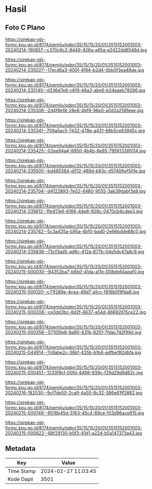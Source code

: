 # Hasil

## Foto C Plano

https://sirekap-obj-formc.kpu.go.id/8174/pemilu/pdpr/35/15/15/20/01/3515152001003-20240214-190857--c370c6c2-8449-426a-a65a-e2422dd8546d.jpg

https://sirekap-obj-formc.kpu.go.id/8174/pemilu/pdpr/35/15/15/20/01/3515152001003-20240214-235027--17ecd6a3-400f-4f94-b2d4-0bb0f3ea48de.jpg

https://sirekap-obj-formc.kpu.go.id/8174/pemilu/pdpr/35/15/15/20/01/3515152001003-20240214-235140--d336d7e8-c6f9-46a2-abe6-b24eaeb78286.jpg

https://sirekap-obj-formc.kpu.go.id/8174/pemilu/pdpr/35/15/15/20/01/3515152001003-20240214-235306--2d4f8e18-28e8-4bf9-98e0-a0d2a258feee.jpg

https://sirekap-obj-formc.kpu.go.id/8174/pemilu/pdpr/35/15/15/20/01/3515152001003-20240214-235341--709a5ac5-7432-478e-a431-68b5ce63945c.jpg

https://sirekap-obj-formc.kpu.go.id/8174/pemilu/pdpr/35/15/15/20/01/3515152001003-20240214-235425--02ee94a4-8950-4b4b-8e85-79591338f014.jpg

https://sirekap-obj-formc.kpu.go.id/8174/pemilu/pdpr/35/15/15/20/01/3515152001003-20240214-235505--bd485384-d012-489d-b93c-d57406ef50fe.jpg

https://sirekap-obj-formc.kpu.go.id/8174/pemilu/pdpr/35/15/15/20/01/3515152001003-20240214-235704--d4122893-7e02-4480-9555-3ab39dabf3a9.jpg

https://sirekap-obj-formc.kpu.go.id/8174/pemilu/pdpr/35/15/15/20/01/3515152001003-20240214-235612--ffe417e6-6168-44e8-928c-0470cb4cdee3.jpg

https://sirekap-obj-formc.kpu.go.id/8174/pemilu/pdpr/35/15/15/20/01/3515152001003-20240214-235742--5c3a435a-b95a-4bf0-bad0-2e96bdde88c0.jpg

https://sirekap-obj-formc.kpu.go.id/8174/pemilu/pdpr/35/15/15/20/01/3515152001003-20240214-235838--73cf3ad5-ad8c-412a-877b-04e5dc47a8c9.jpg

https://sirekap-obj-formc.kpu.go.id/8174/pemilu/pdpr/35/15/15/20/01/3515152001003-20240215-000030--94352ba7-b6b0-41da-a11e-008eb64aeaf0.jpg

https://sirekap-obj-formc.kpu.go.id/8174/pemilu/pdpr/35/15/15/20/01/3515152001003-20240215-000120--c71f289e-4cea-49d7-a1cc-f816b5f9fda8.jpg

https://sirekap-obj-formc.kpu.go.id/8174/pemilu/pdpr/35/15/15/20/01/3515152001003-20240215-000208--ce3dd3bc-8d2f-4637-a54d-86692615ce22.jpg

https://sirekap-obj-formc.kpu.go.id/8174/pemilu/pdpr/35/15/15/20/01/3515152001003-20240215-000358--57105fe8-8a90-431b-8251-7fdac7d2f99d.jpg

https://sirekap-obj-formc.kpu.go.id/8174/pemilu/pdpr/35/15/15/20/01/3515152001003-20240215-044914--7c6abe2c-36bf-425b-b1b6-adfbe192dbfa.jpg

https://sirekap-obj-formc.kpu.go.id/8174/pemilu/pdpr/35/15/15/20/01/3515152001003-20240215-000451--1233f9cf-00fd-4498-939c-f29d29d9d82c.jpg

https://sirekap-obj-formc.kpu.go.id/8174/pemilu/pdpr/35/15/15/20/01/3515152001003-20240216-182030--9cf7de50-2ca9-4a50-8c32-386e61ff2882.jpg

https://sirekap-obj-formc.kpu.go.id/8174/pemilu/pdpr/35/15/15/20/01/3515152001003-20240215-000749--9516b45d-3163-45c4-89ce-f03d96ace915.jpg

https://sirekap-obj-formc.kpu.go.id/8174/pemilu/pdpr/35/15/15/20/01/3515152001003-20240215-000822--68f29130-b5f3-41d1-a22d-b5a147373a43.jpg


## Metadata

| Key        | Value               |
| ---------- | ------------------- |
| Time Stamp | 2024-02-27 11:03:45 |
| Kode Dapil | 3501                |



